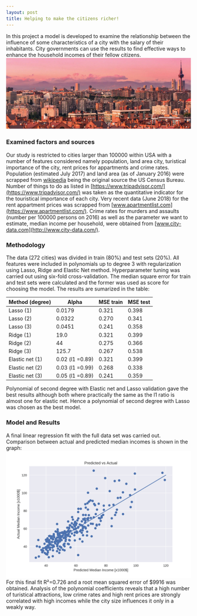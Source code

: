 ```yaml
---
layout: post
title: Helping to make the citizens richer!
---
```

In this project a model is developed to examine the relationship between the influence of some characteristics of a city with the salary of their inhabitants. City governments can use the results to find effective ways to enhance the household incomes of their fellow citizens.
![](../public/Landscape.jpg)

### Examined factors and sources
Our study is restricted to cities larger than 100000 within USA with a number of features considered namely population, land area city, turistical importance of the city, rent prices for appartments and crime rates. Population (estimated July 2017) and land area (as of January 2016) were scrapped from [wikipedia](https://en.wikipedia.org/wiki/List_of_United_States_cities_by_population) being the original source the US Census Bureau. Number of things to do as listed in [https://www.tripadvisor.com/](https://www.tripadvisor.com/) was taken as the quantitative indicator for the touristical importance of each city. Very recent data (June 2018) for the rent appartment prices was scrapped from [www.apartmentlist.com](https://www.apartmentlist.com/). Crime rates for murders and assaults (number per 100000 persons on 2016) as well as the parameter we want to estimate, median income per household, were obtained from [www.city-data.com](http://www.city-data.com/).

### Methodology
The data (272 cities) was divided in train (80%) and test sets (20%). All features were included in polynomials up to degree 3 with regularization using Lasso, Ridge and Elastic Net method. Hyperparameter tuning was carried out using six-fold cross-validation. The median square error for train and test sets were calculated and the former was used as score for choosing the model. The results are sumarized in the table:      

| Method (degree)   | Alpha           | MSE train | MSE test |
|---------          |--------         |     ------|    ------|
| Lasso  (1)        | 0.0179          | 0.321     | 0.398    |
| Lasso  (2)        | 0.0322          | 0.270     | 0.341    |
| Lasso  (3)        | 0.0451          | 0.241     | 0.358    |
| Ridge   (1)       | 19.0            | 0.321     | 0.399    |
| Ridge   (2)       | 44              | 0.275     | 0.366    |
| Ridge   (3)       | 125.7           | 0.267     | 0.538    |
| Elastic net (1)   | 0.02 (l1 =0.89) | 0.321     | 0.399    |
| Elastic net (2)   | 0.03 (l1 =0.99) | 0.268     | 0.338    |
| Elastic net (3)   | 0.05 (l1 =0.89) | 0.241     | 0.359    |

Polynomial of second degree with Elastic net and Lasso validation gave the best results although both where practically the same as the l1 ratio is almost one for elastic net.
Hence a polynomial of second degree with Lasso was chosen as the best model.

### Model and Results
A final linear regression fit with the full data set was carried out.
Comparison between actual and predicted median incomes is shown in the graph:
![](../public/Actual_vs_Pred.jpg)
For this final fit R²=0.726 and a root mean squared error of $9916 was obtained.
Analysis of the polynomial coefficients reveals that a high number of turistical attractions, low crime rates and high rent prices are strongly correlated with high incomes while the city size influences it only in a weakly way.    

